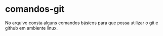 # comandos-git
No arquivo consta alguns comandos básicos para que possa utilizar o git e github em ambiente linux.
